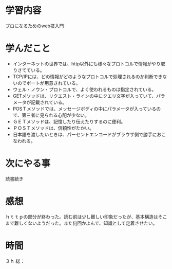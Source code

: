#  学習内容
プロになるためのweb技入門
#  学んだこと
- インターネットの世界では、http以外にも様々なプロトコルで情報がやり取りさてている。
- TCP/IPには、どの情報がどのようなプロトコルで処理されるのか判断できないのでポートが用意されている。
- ウェル・ノウン・プロトコルで、よく使われるものは指定されている。
- GETメソッドは、リクエスト・ラインの中にクエリ文字が入っていて、パラメータが記載されている。
- POSＴメソッドでは、メッセージボディの中にパラメータが入っているので、第三者に見られる心配が少ない。
- ＧＥＴメソッドは、記憶したり伝えたりするのに便利。
- ＰＯＳＴメソッドは、信頼性がたかい。
- 日本語を渡したいときは、パーセントエンコードがブラウザ側で勝手におこなわれる。

#  次にやる事
読書続き
#  感想
ｈｔｔｐの部分が終わった。読む前は少し難しい印象だったが、基本構造はそこまで難しくないようだった。また何回かよんで、知識として定着させたい。

#  時間
３ｈ
総：
